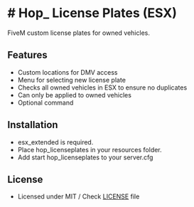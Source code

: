 # # Hop_ License Plates (ESX)
FiveM custom license plates for owned vehicles.
## Features
- Custom locations for DMV access
- Menu for selecting new license plate
- Checks all owned vehicles in ESX to ensure no duplicates
- Can only be applied to owned vehicles
- Optional command

## Installation
- esx_extended is required.
- Place hop_licenseplates in your resources folder.
- Add start hop_licenseplates to your server.cfg
## License
- Licensed under MIT / Check [LICENSE](/LICENSE) file
